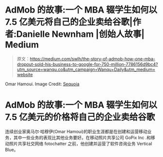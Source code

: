 # AdMob 的故事:一个 MBA 辍学生如何以 7.5 亿美元将自己的企业卖给谷歌|作者:Danielle Newnham |创始人故事| Medium

> 原文：<https://medium.com/swlh/the-story-of-admob-how-one-mba-dropout-sold-his-business-to-google-for-750-million-7786156d9bc4?utm_source=wanqu.co&utm_campaign=Wanqu+Daily&utm_medium=website>



Omar Hamoui. Image Credit: [Sequoia](https://www.sequoiacap.com/people/omar-hamoui/)



# AdMob 的故事:一个 MBA 辍学生如何以 7.5 亿美元的价格将自己的企业卖给谷歌

连续创业家奥马尔·哈穆伊(Omar Hamoui)的职业生涯都是在创建和运营移动业务，其中一些业务的表现比其他业务要好。在移动照片共享公司 GoPix Inc .和移动照片共享社交网络 fotochatter 之前，他创建并运营了软件咨询业务 Vertical Blue。